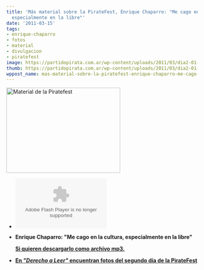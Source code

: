 ```yaml
---
title: 'Más material sobre la PirateFest, Enrique Chaparro: "Me cago en la cultura,
  especialmente en la libre"'
date: '2011-03-15'
tags:
- enrique-chaparro
- fotos
- material
- divulgacion
- piratefest
image: https://partidopirata.com.ar/wp-content/uploads/2011/03/dia2-01-piratefest2011-low.jpg
thumb: https://partidopirata.com.ar/wp-content/uploads/2011/03/dia2-01-piratefest2011-low.jpg
wppost_name: mas-material-sobre-la-piratefest-enrique-chaparro-me-cago-en-la-cultura-especialmente-en-la-libre
---
```


<a href="https://partidopirata.com.ar/wp-content/uploads/2011/03/dia2-01-piratefest2011-low.jpg"><img class="alignleft size-medium wp-image-578" title="Segundo Día de la PirateFest" src="https://partidopirata.com.ar/wp-content/uploads/2011/03/dia2-01-piratefest2011-low-300x225.jpg" alt="Material de la Piratefest" width="300" height="225" /></a>
<ul>
	<li><strong><object id="player572847" width="240" height="133" type="application/x-shockwave-flash" data="http://www.ivoox.com/playerivoox_ee_572847_1.html"><param name="movie" value="http://www.ivoox.com/playerivoox_ee_572847_1.html" /><param name="AllowScriptAccess" value="always" /><param name="allowFullScreen" value="true" /><param name="wmode" value="transparent" /><embed type="application/x-shockwave-flash" width="240" height="133" src="http://www.ivoox.com/playerivoox_ee_572847_1.html" allowfullscreen="true" wmode="transparent" allowscriptaccess="always"></embed></object> </strong><strong> </strong><p><p><p>
	<li><strong>Enrique Chaparro: "Me cago en la cultura, especialmente en la libre" </strong><strong><p><p><a href="http://www.ivoox.com/enrique-chaparro-me-cago-cultura-especialmente_md_572847_1.mp3" target="_blank">Si quieren descargarlo como archivo mp3.</a> </strong></li>
	<li><a href="http://www.derechoaleer.org/2011/03/piratefest-dia-2.html" target="_blank"><strong>En <em>"Derecho a Leer"</em> encuentran fotos del segundo día de la PirateFest</strong></a></li>
</ul>
&nbsp;
